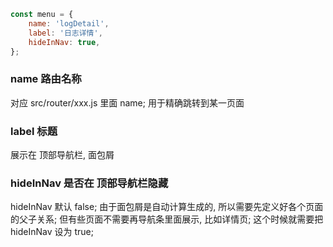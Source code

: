 ```js
const menu = {
	name: 'logDetail',
	label: '日志详情',
	hideInNav: true,
};
```

### name 路由名称

对应 src/router/xxx.js 里面 name; 用于精确跳转到某一页面

### label 标题

展示在 顶部导航栏, 面包屑

### hideInNav 是否在 顶部导航栏隐藏

hideInNav 默认 false; 由于面包屑是自动计算生成的, 所以需要先定义好各个页面的父子关系; 但有些页面不需要再导航条里面展示, 比如详情页; 这个时候就需要把 hideInNav 设为 true;
